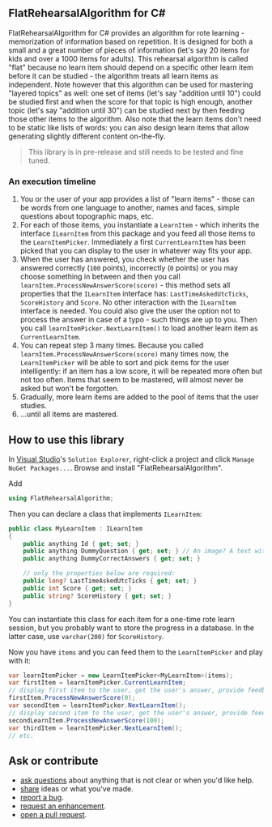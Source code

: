 ## FlatRehearsalAlgorithm for C#

FlatRehearsalAlgorithm for C# provides an algorithm for rote learning - memorization of information based on repetition. It is designed for both a small and a great number of pieces of information (let's say 20 items for kids and over a 1000 items for adults). This rehearsal algorithm is called "flat" because no learn item should depend on a specific other learn item before it can be studied - the algorithm treats all learn items as independent. Note however that this algorithm can be used for mastering "layered topics" as well: one set of items (let's say "addition until 10") could be studied first and when the score for that topic is high enough, another topic (let's say "addition until 30") can be studied next by then feeding those other items to the algorithm. Also note that the learn items don't need to be static like lists of words: you can also design learn items that allow generating slightly different content on-the-fly.

> This library is in pre-release and still needs to be tested and fine tuned.

### An execution timeline

1. You or the user of your app provides a list of "learn items" - those can be words from one language to another, names and faces, simple questions about topographic maps, etc.
2. For each of those items, you instantiate a `LearnItem` - which inherits the interface `ILearnItem` from this package and you feed all those items to the `LearnItemPicker`. Immediately a first `CurrentLearnItem` has been picked that you can display to the user in whatever way fits your app.
3. When the user has answered, you check whether the user has answered correctly (`100` points), incorrectly (`0` points) or you may choose something in between and then you call `learnItem.ProcessNewAnswerScore(score)` - this method sets all properties that the `ILearnItem` interface has: `LastTimeAskedUtcTicks`, `ScoreHistory` and `Score`. No other interaction with the `ILearnItem` interface is needed. You could also give the user the option not to process the answer in case of a typo - such things are up to you. Then you call `learnItemPicker.NextLearnItem()` to load another learn item as `CurrentLearnItem`.
4. You can repeat step 3 many times. Because you called `learnItem.ProcessNewAnswerScore(score)` many times now, the `LearnItemPicker` will be able to sort and pick items for the user intelligently: if an item has a low score, it will be repeated more often but not too often. Items that seem to be mastered, will almost never be asked but won't be forgotten.
5. Gradually, more learn items are added to the pool of items that the user studies.
6. ...until all items are mastered.


## How to use this library

In [Visual Studio](https://visualstudio.microsoft.com/downloads/)'s `Solution Explorer`, right-click a project and click `Manage NuGet Packages...`. Browse and install "FlatRehearsalAlgorithm".

Add
```csharp
using FlatRehearsalAlgorithm;
```

Then you can declare a class that implements `ILearnItem`:
```csharp
public class MyLearnItem : ILearnItem
{
    public anything Id { get; set; }
    public anything DummyQuestion { get; set; } // An image? A text with variable parts?
    public anything DummyCorrectAnswers { get; set; }

    // only the properties below are required:
	public long? LastTimeAskedUtcTicks { get; set; }
    public int Score { get; set; }
    public string? ScoreHistory { get; set; }
}
```
You can instantiate this class for each item for a one-time rote learn session, but you probably want to store the progress in a database. In the latter case, use `varchar(200)` for `ScoreHistory`.

Now you have `items` and you can feed them to the `LearnItemPicker` and play with it:
```csharp
var learnItemPicker = new LearnItemPicker<MyLearnItem>(items);
var firstItem = learnItemPicker.CurrentLearnItem;
// display first item to the user, get the user's answer, provide feedback, etc.
firstItem.ProcessNewAnswerScore(0);
var secondItem = learnItemPicker.NextLearnItem();
// display second item to the user, get the user's answer, provide feedback, etc.
secondLearnItem.ProcessNewAnswerScore(100);
var thirdItem = learnItemPicker.NextLearnItem();
// etc.
```

## Ask or contribute

- [ask questions](https://github.com/RehearsalAlgorithms/FlatRehearsalAlgorithm.CSharp/discussions) about anything that is not clear or when you'd like help.
- [share](https://github.com/RehearsalAlgorithms/FlatRehearsalAlgorithm.CSharp/discussions) ideas or what you've made.
- [report a bug](https://github.com/RehearsalAlgorithms/FlatRehearsalAlgorithm.CSharp/issues).
- [request an enhancement](https://github.com/RehearsalAlgorithms/FlatRehearsalAlgorithm.CSharp/issues).
- [open a pull request](https://github.com/RehearsalAlgorithms/FlatRehearsalAlgorithm.CSharp/pulls). 